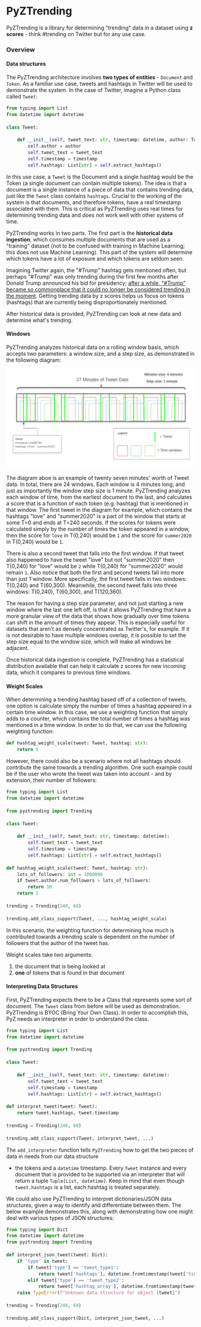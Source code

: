 # PyZTrending

PyZTrending is a library for determining "trending" data in a dataset using **z scores** - think #trending on Twitter 
but for any use case. 

### Overview

#### Data structures

The PyZTrending architecture involves **two types of entities** - `Document` and `Token`. As a familiar use case,
tweets and hashtags in Twitter will be used to demonstrate the system. In the case of Twitter, imagine a Python class 
called `Tweet`:
```python
from typing import List
from datetime import datetime

class Tweet:

    def __init__(self, tweet_text: str, timestamp: datetime, author: TwitterUser):
        self.author = author
        self.tweet_text = tweet_text
        self.timestamp = timestamp
        self.hashtags: List[str] = self.extract_hashtags()
```
In this use case, a `Tweet` is the Document and a single hashtag would be the Token (a single document can contain
multiple tokens). The idea is that a document is a single instance of a piece of data that contains trending data, 
just like the `Tweet` class contains `hashtags`. Crucial to the working of the system is that documents, and therefore 
tokens, have a real timestamp associated with them. This is critical as PyZTrending uses real times for determining 
trending data and does not work well with other systems of time.

PyZTrending works in two parts. The first part is the **historical data ingestion**, which consumes multiple documents 
that are used as a "training" dataset (not to be confused with training in Machine Learning; this does not use 
Machine Learning). This part of the system will determine which tokens have a lot of exposure and which tokens
are seldom seen. 

Imagining Twitter again, the "#Trump" hashtag gets mentioned often, but perhaps "#Trump" was only trending
during the first few months after Donald Trump announced his bid for presidency; [after a while, "#Trump" became so
commonplace that it could no longer be considered trending in the moment](https://www.americanscientist.org/article/the-britney-spears-problem). 
Getting trending data by z scores helps us 
focus on tokens (hashtags) that are currently being disproportionately mentioned.

After historical data is provided, PyZTrending can look at new data and determine what's trending.

#### Windows

PyZTrending analyzes historical data on a rolling window basis, which accepts two parameters: a window size, and a step 
size, as demonstrated in the following diagram:

![PyZTrending-Diiagram](docs/PyZTrendingWindowDiagram.png)

The diagram aboe is an example of twenty seven minutes' worth of Tweet data. In total, there are 24 windows. Each window
is 4 minutes long, and just as importantly the window step size is 1 minute. PyZTrending analyzes each window of time,
from the earliest document to the last, and calculates a score that is a function of each token (e.g. hashtag) 
that is mentioned in that window. The first tweet in the diagram for example, which contains the hashtags "love" and 
"summer2020" is a part of the window that starts at some T=0 and ends at T=240 seconds. If the scores for tokens were
calculated simply by the number of times the token appeared in a window, then the score for `love` in T(0,240) would be
`1` and the score for `summer2020` in T(0,240) would be `1`.

There is also a second tweet that falls into the first window. If that tweet also happened to have the tweet "love" but
not "summer2020" then T(0,240) for "love" would be `2` while T(0,240) for "summer2020" would remain `1`. Also notice 
that both the first and second tweets fall into more than just 1`window. More specifically, the first tweet falls in two
windows: T(0,240) and T(60,300). Meanwhile, the second tweet falls into three windows: T(0,240), T(60,300), and
T(120,360).

The reason for having a step size parameter, and not just starting a new window where the last one left off, is that
it allows PyZTrending that have a more granular view of the data that shows how gradually over time tokens can shift
in the amount of times they appear. This is especially useful for datasets that aren't as densely 
concentrated as Twitter's, for example. If it is not desirable to have multiple windows overlap, it is possible to set 
the step size equal to the window size, which will make all windows be adjacent.

Once historical data ingestion is complete, PyZTrending has a statistical distribution available that can help it 
calculate z scores for new incoming data, which it compares to previous time windows. 

#### Weight Scales

When determining a trending hashtag based off of a collection of tweets, one option is calculate simply the number
of times a hashtag appeared in a certain time window. In this case, we use a weighting function that simply adds
to a counter, which contains the total number of times a hashtag was mentioned in a time window. In order to do that,
we can use the following weighting function:

```python
def hashtag_weight_scale(tweet: Tweet, hashtag: str):
    return 1
``` 

However, there could also be a scenario where not all hashtags should contribute the same towards a trending algorithm.
One such example could be if the user who wrote the tweet was taken into account - and by extension, their number of 
followers:

```python
from typing import List
from datetime import datetime

from pyztrending import Trending

class Tweet:

    def __init__(self, tweet_text: str, timestamp: datetime):
        self.tweet_text = tweet_text
        self.timestamp = timestamp
        self.hashtags: List[str] = self.extract_hashtags()

def hashtag_weight_scale(tweet: Tweet, hashtag: str):
    lots_of_followers: int = 1000000
    if tweet.author.num_followers > lots_of_followers:
        return 10
    return 1

trending = Trending(240, 60)

trending.add_class_support(Tweet, ..., hashtag_weight_scale)
```

In this scenario, the weighting function for determining how much is contributed towards a trending scale is dependent
on the number of followers that the author of the tweet has.

Weight scales take two arguments:
  1. the document that is being looked at
  2. **one** of tokens that is found in that document

#### Interpreting Data Structures

First, PyZTrending expects there to be a Class that represents some sort of document. The `Tweet` class from before will
be used as demonstration. PyZTrending is BYOC (Bring Your Own Class). In order to accomplish this, PyZ needs an 
interpreter in order to understand the class.

```python
from typing import List
from datetime import datetime

from pyztrending import Trending

class Tweet:

    def __init__(self, tweet_text: str, timestamp: datetime):
        self.tweet_text = tweet_text
        self.timestamp = timestamp
        self.hashtags: List[str] = self.extract_hashtags()

def interpret_tweet(tweet: Tweet):
    return tweet.hashtags, tweet.timestamp

trending = Trending(240, 60)

trending.add_class_support(Tweet, interpret_tweet, ...)
```

The `add_interpreter` function tells `PyZTrending` how to get the two pieces of data in needs from our data structure 
- the tokens and a `datetime` timestamp. Every `Tweet` instance and every document that is provided to be supported via 
an interpreter that will return a tuple `Tuple[List, datetime]`. Keep in mind that even though `tweet.hashtags` is a 
list, each hashtag is treated separately.

We could also use PyZTrending to interpret dictionaries/JSON data structures, given a way to identify and differentiate
between them. The below example demonstrates this, along with demonstrating how one might deal with various types of 
JSON structures:

```python
from typing import Dict
from datetime import datetime
from pyztrending import Trending

def interpret_json_tweet(tweet: Dict):
    if 'type' in tweet:
        if tweet['type'] == 'tweet_type1':
            return tweet['hashtags'], datetime.fromtimestamp(tweet['timestamp'])
        elif tweet['type'] == 'tweet_type2':
            return tweet['hashtag_array'], datetime.fromtimestamp(tweet['timestamp'])
    raise TypeError(f"Unknown data structure for object {tweet}")

trending = Trending(240, 60)

trending.add_class_support(Dict, interpret_json_tweet, ...)
```